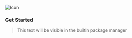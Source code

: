 ![Icon](https://raw.githubusercontent.com/GithubUser/OneWare.Gowin/main/Icon.png)

### Get Started

> This text will be visible in the builtin package manager
